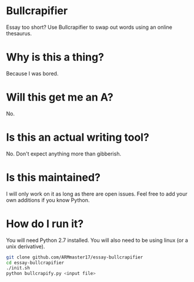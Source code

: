 # Bullcrapifier
Essay too short? Use Bullcrapifier to swap out words using an online thesaurus.

# Why is this a thing?
Because I was bored.

# Will this get me an A?
No.

# Is this an actual writing tool?
No. Don't expect anything more than gibberish.

# Is this maintained?
I will only work on it as long as there are open issues. Feel free to add your own additions if you know Python.

# How do I run it?
You will need Python 2.7 installed. You will also need to be using linux (or a unix derivative).
```bash
git clone github.com/ARMmaster17/essay-bullcrapifier
cd essay-bullcrapifier
./init.sh
python bullcrapify.py <input file>
```
